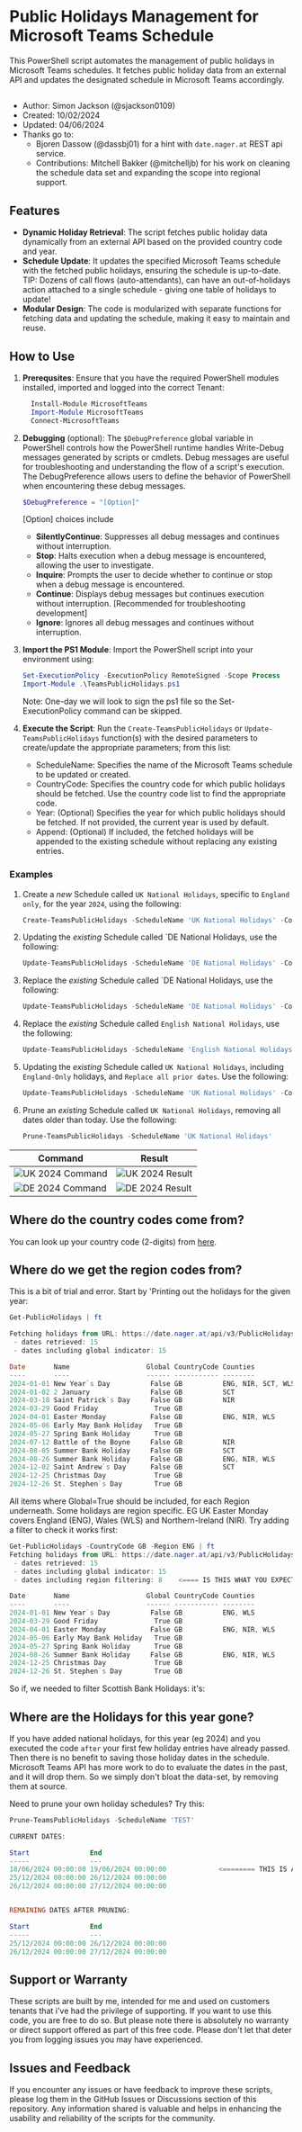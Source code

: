# Public Holidays Management for Microsoft Teams Schedule

This PowerShell script automates the management of public holidays in Microsoft Teams schedules. It fetches public holiday data from an external API and updates the designated schedule in Microsoft Teams accordingly.

##

- Author: Simon Jackson (@sjackson0109)
- Created: 10/02/2024
- Updated: 04/06/2024
- Thanks go to:
  - Bjoren Dassow (@dassbj01) for a hint with `date.nager.at` REST api service.
  - Contributions: Mitchell Bakker (@mitchelljb) for his work on cleaning the schedule data set and expanding the scope into regional support.


## Features

- **Dynamic Holiday Retrieval**: The script fetches public holiday data dynamically from an external API based on the provided country code and year.
- **Schedule Update**: It updates the specified Microsoft Teams schedule with the fetched public holidays, ensuring the schedule is up-to-date. TIP: Dozens of call flows (auto-attendants), can have an out-of-holidays action attached to a single schedule - giving one table of holidays to update!
- **Modular Design**: The code is modularized with separate functions for fetching data and updating the schedule, making it easy to maintain and reuse.

## How to Use

1. **Prerequsites**: Ensure that you have the required PowerShell modules installed, imported and logged into the correct Tenant:
    ```powershell
      Install-Module MicrosoftTeams
      Import-Module MicrosoftTeams
      Connect-MicrosoftTeams
    ```
3. **Debugging** (optional): The `$DebugPreference` global variable in PowerShell controls how the PowerShell runtime handles Write-Debug messages generated by scripts or cmdlets. Debug messages are useful for troubleshooting and understanding the flow of a script's execution. The DebugPreference allows users to define the behavior of PowerShell when encountering these debug messages.
    ```powershell
    $DebugPreference = "[Option]"
    ```
    [Option]<Options> choices include
    - **SilentlyContinue**: Suppresses all debug messages and continues without interruption.
    - **Stop**: Halts execution when a debug message is encountered, allowing the user to investigate.
    - **Inquire**: Prompts the user to decide whether to continue or stop when a debug message is encountered.
    - **Continue**: Displays debug messages but continues execution without interruption. [Recommended for troubleshooting development]
    - **Ignore**: Ignores all debug messages and continues without interruption.
2. **Import the PS1 Module**: Import the PowerShell script into your environment using:
    ```powershell
    Set-ExecutionPolicy -ExecutionPolicy RemoteSigned -Scope Process
    Import-Module .\TeamsPublicHolidays.ps1
    ```
    Note: One-day we will look to sign the ps1 file so the Set-ExecutionPolicy command can be skipped.

4. **Execute the Script**: Run the `Create-TeamsPublicHolidays` or `Update-TeamsPublicHolidays` function(s) with the desired parameters to create/update the appropriate parameters; from this list:
    - ScheduleName: Specifies the name of the Microsoft Teams schedule to be updated or created.
    - CountryCode: Specifies the country code for which public holidays should be fetched. Use the country code list to find the appropriate code.
    - Year: (Optional) Specifies the year for which public holidays should be fetched. If not provided, the current year is used by default.
    - Append: (Optional) If included, the fetched holidays will be appended to the existing schedule without replacing any existing entries.

### Examples

1. Create a *new* Schedule called `UK National Holidays`, specific to `England only`, for the year `2024`, using the following:
   ```powershell
   Create-TeamsPublicHolidays -ScheduleName 'UK National Holidays' -CountryCode 'GB' -Region 'ENG'
   ```
2. Updating the *existing* Schedule called `DE National Holidays, use the following:
   ```powershell
   Update-TeamsPublicHolidays -ScheduleName 'DE National Holidays' -CountryCode 'DE' -Year '2026'
   ```
3. Replace the *existing* Schedule called `DE National Holidays, use the following:
   ```powershell
   Update-TeamsPublicHolidays -ScheduleName 'DE National Holidays' -CountryCode 'DE' -Year '2025'
   ```
4. Replace the *existing* Schedule called `English National Holidays`, use the following:
   ```powershell
   Update-TeamsPublicHolidays -ScheduleName 'English National Holidays' -CountryCode 'UK' -Region 'ENG' -Year '2025'
   ```
5. Updating the *existing* Schedule called `UK National Holidays`, including `England-Only` holidays, and `Replace all prior dates`. Use the following:
   ```powershell
   Update-TeamsPublicHolidays -ScheduleName 'UK National Holidays' -CountryCode 'GB' -Region 'ENG' -Year '2025' -Replace
   ```
6. Prune an *existing* Schedule called `UK National Holidays`, removing all dates older than today. Use the following:
   ```powershell
   Prune-TeamsPublicHolidays -ScheduleName 'UK National Holidays'
   ```

|Command|Result|
|---|---|
|![UK 2024 Command](/Examples/UK_2024.png)|![UK 2024 Result](/Examples/UK_2024_Result.png)|
|![DE 2024 Command](/Examples/DE_2024.png)|![DE 2024 Result](/Examples/DE_2024_Result.png)|


## Where do the country codes come from?
You can look up your country code (2-digits) from [here](https://www.iban.com/country-codes).

## Where do we get the region codes from?
This is a bit of trial and error.
Start by 'Printing out the holidays for the given year:
```powershell
Get-PublicHolidays | ft  

Fetching holidays from URL: https://date.nager.at/api/v3/PublicHolidays/2024/GB
 - dates retrieved: 15
 - dates including global indicator: 15

Date       Name                   Global CountryCode Counties
----       ----                   ------ ----------- --------
2024-01-01 New Year`s Day          False GB          ENG, NIR, SCT, WLS
2024-01-02 2 January               False GB          SCT
2024-03-18 Saint Patrick`s Day     False GB          NIR
2024-03-29 Good Friday              True GB
2024-04-01 Easter Monday           False GB          ENG, NIR, WLS
2024-05-06 Early May Bank Holiday   True GB
2024-05-27 Spring Bank Holiday      True GB
2024-07-12 Battle of the Boyne     False GB          NIR
2024-08-05 Summer Bank Holiday     False GB          SCT
2024-08-26 Summer Bank Holiday     False GB          ENG, NIR, WLS
2024-12-02 Saint Andrew`s Day      False GB          SCT
2024-12-25 Christmas Day            True GB
2024-12-26 St. Stephen`s Day        True GB
```
All items where Global=True should be included, for each Region underneath. Some holidays are region specific. EG UK Easter Monday covers England (ENG), Wales (WLS) and Northern-Ireland (NIR). Try adding a filter to check it works first:
```powershell
Get-PublicHolidays -CountryCode GB -Region ENG | ft
Fetching holidays from URL: https://date.nager.at/api/v3/PublicHolidays/2024/GB
 - dates retrieved: 15
 - dates including global indicator: 15
 - dates including region filtering: 8    <==== IS THIS WHAT YOU EXPECT?

Date       Name                   Global CountryCode Counties     
----       ----                   ------ ----------- --------
2024-01-01 New Year`s Day          False GB          ENG, WLS
2024-03-29 Good Friday              True GB
2024-04-01 Easter Monday           False GB          ENG, NIR, WLS
2024-05-06 Early May Bank Holiday   True GB
2024-05-27 Spring Bank Holiday      True GB
2024-08-26 Summer Bank Holiday     False GB          ENG, NIR, WLS
2024-12-25 Christmas Day            True GB
2024-12-26 St. Stephen`s Day        True GB
```

So if, we needed to filter Scottish Bank Holidays: it's:

## Where are the Holidays for this year gone?
If you have added national holidays, for this year (eg 2024) and you executed the code `after` your first few holiday entries have already passed. Then there is no benefit to saving those holiday dates in the schedule. Microsoft Teams API has more work to do to evaluate the dates in the past, and it will drop them. So we simply don't bloat the data-set, by removing them at source.

Need to prune your own holiday schedules? Try this:
```powershell
Prune-TeamsPublicHolidays -ScheduleName 'TEST'

CURRENT DATES:

Start               End
-----               ---
18/06/2024 00:00:00 19/06/2024 00:00:00             <======== THIS IS AN OLD RECORD
25/12/2024 00:00:00 26/12/2024 00:00:00
26/12/2024 00:00:00 27/12/2024 00:00:00


REMAINING DATES AFTER PRUNING:

Start               End
-----               ---
25/12/2024 00:00:00 26/12/2024 00:00:00
26/12/2024 00:00:00 27/12/2024 00:00:00
```


## Support or Warranty
These scripts are built by me, intended for me and used on customers tenants that i've had the privilege of supporting. 
If you want to use this code, you are free to do so. But please note there is absolutely no warranty or direct support offered as part of this free code. Please don't let that deter you from logging issues you may have experienced.

## Issues and Feedback
If you encounter any issues or have feedback to improve these scripts, please log them in the GitHub Issues or Discussions section of this repository. Any information shared is valuable and helps in enhancing the usability and reliability of the scripts for the community.
